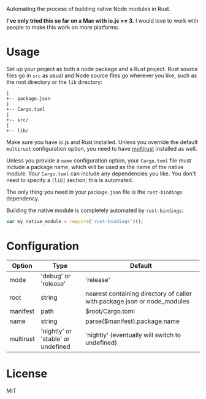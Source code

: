 Automating the process of building native Node modules in Rust.

**I've only tried this so far on a Mac with io.js >= 3.** I would love to work with people to make this work on more platforms.

# Usage

Set up your project as both a node package and a Rust project. Rust source files go in `src` as usual and Node source files go wherever you like, such as the root directory or the `lib` directory:

```
|
+-- package.json
|   
+-- Cargo.toml
|
+-- src/
|
+-- lib/
```

Make sure you have io.js and Rust installed. Unless you override the default `multirust` configuration option, you need to have [multirust](https://github.com/brson/multirust) installed as well.

Unless you provide a `name` configuration option, your `Cargo.toml` file must include a package name, which will be used as the name of the native module. Your `Cargo.toml` can include any dependencies you like. You don't need to specify a `[lib]` section; this is automated.

The only thing you need in your `package.json` file is the `rust-bindings` dependency.

Building the native module is completely automated by `rust-bindings`:

```javascript
var my_native_module = require('rust-bindings')();
```

# Configuration

| Option    | Type                               | Default                                                                  |
| --------- | ---------------------------------- | ------------------------------------------------------------------------ |
| mode      | 'debug' or 'release'               | 'release'                                                                |
| root      | string                             | nearest containing directory of caller with package.json or node_modules |
| manifest  | path                               | $root/Cargo.toml                                                         |
| name      | string                             | parse($manifest).package.name                                            |
| multirust | 'nightly' or 'stable' or undefined | 'nightly' (eventually will switch to undefined)                          |


# License

MIT
